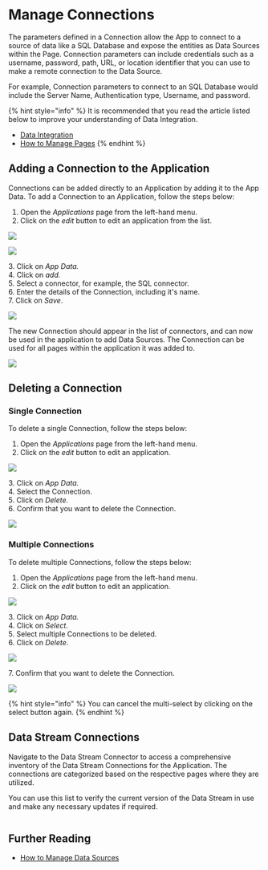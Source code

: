 # Manage Connections

The parameters defined in a Connection allow the App to connect to a source of data like a SQL Database and expose the entities as Data Sources within the Page. Connection parameters can include credentials such as a username, password, path, URL, or location identifier that you can use to make a remote connection to the Data Source.

For example, Connection parameters to connect to an SQL Database would include the Server Name, Authentication type, Username, and password.

{% hint style="info" %}
It is recommended that you read the article listed below to improve your understanding of Data Integration.

* [Data Integration](../../concepts/application/data-integration.md)
* [How to Manage Pages](manage-pages.md)
{% endhint %}

## Adding a Connection to the Application

Connections can be added directly to an Application by adding it to the App Data. To add a Connection to an Application, follow the steps below:

1. Open the _Applications_ page from the left-hand menu.
2. Click on the _edit_ button to edit an application from the list.

![](<../../.gitbook/assets/image (936).png>)

![](<../../.gitbook/assets/conn_1 (2).png>)

3\. Click on _App Data._\
4\. Click on _add._\
5\. Select a connector, for example, the SQL connector.\
6\. Enter the details of the Connection, including it's name.\
7\. Click on _Save_.

![](<../../.gitbook/assets/conn_2 (1).png>)

The new Connection should appear in the list of connectors, and can now be used in the application to add Data Sources. The Connection can be used for all pages within the application it was added to.

![](../../.gitbook/assets/conn_3.png)

## Deleting a Connection

### Single Connection

To delete a single Connection, follow the steps below:

1. Open the _Applications_ page from the left-hand menu.
2. Click on the _edit_ button to edit an application.

![](../../.gitbook/assets/conn_4.png)

3\. Click on _App Data._\
4\. Select the Connection.\
5\. Click on _Delete._\
&#x36;_._ Confirm that you want to delete the Connection.

![](../../.gitbook/assets/conn_5.png)

### Multiple Connections

To delete multiple Connections, follow the steps below:

1. Open the _Applications_ page from the left-hand menu.
2. Click on the _edit_ button to edit an application.

![](../../.gitbook/assets/conn_6.png)

3\. Click on _App Data._\
4\. Click on _Select_.\
5\. Select multiple Connections to be deleted.\
6\. Click on _Delete_.

![](<../../.gitbook/assets/conn_7 (1).png>)

7\. Confirm that you want to delete the Connection.

![](../../.gitbook/assets/conn_8.png)

{% hint style="info" %}
You can cancel the multi-select by clicking on the select button again.
{% endhint %}

## Data Stream Connections

Navigate to the Data Stream Connector to access a comprehensive inventory of the Data Stream Connections for the Application. The connections are categorized based on the respective pages where they are utilized.

You can use this list to verify the current version of the Data Stream in use and make any necessary updates if required.

<figure><img src="../../.gitbook/assets/image (917).png" alt=""><figcaption></figcaption></figure>

## Further Reading

* [How to Manage Data Sources](manage-data-sources.md)
